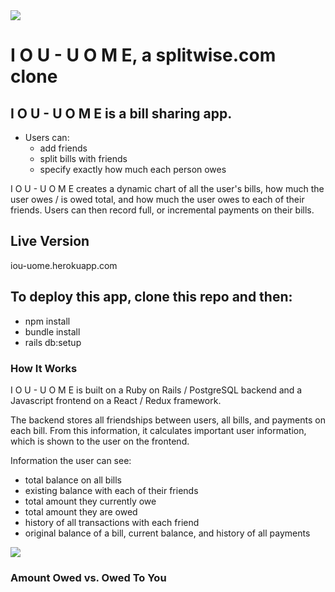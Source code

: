 <img src='https://i.imgur.com/1DWX7Fw.png'/>

# I O U - U O M E, a splitwise.com clone

## I O U - U O M E is a bill sharing app.

  - Users can:
    - add friends
    - split bills with friends
    - specify exactly how much each person owes

  I O U - U O M E creates a dynamic chart of all the user's bills, how much the user owes / is owed total, and how much the user owes to each of their friends. Users can then record full, or incremental payments on their bills.

## Live Version
<a ref='iou-uome.herokuapp.com'>iou-uome.herokuapp.com</a>

## To deploy this app, clone this repo and then:

  - npm install
  - bundle install
  - rails db:setup

### How It Works

I O U - U O M E is built on a Ruby on Rails / PostgreSQL backend and a Javascript frontend on a React / Redux framework.

The backend stores all friendships between users, all bills, and payments on each bill. From this information, it calculates important user information, which is shown to the user on the frontend.

Information the user can see:
  - total balance on all bills
  - existing balance with each of their friends
  - total amount they currently owe
  - total amount they are owed
  - history of all transactions with each friend
  - original balance of a bill, current balance, and history of all payments

<img src='https://i.imgur.com/8XSEfQO.png'/>

### Amount Owed vs. Owed To You
